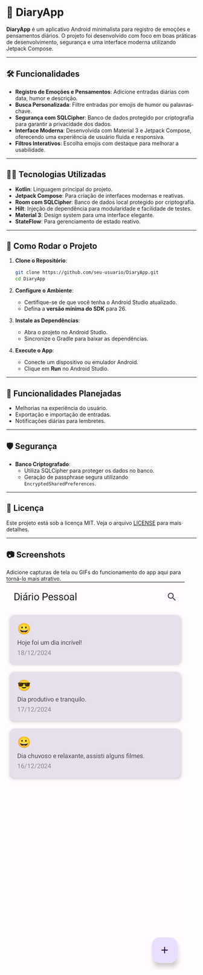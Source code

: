 
# 📓 DiaryApp

**DiaryApp** é um aplicativo Android minimalista para registro de emoções e pensamentos diários. O projeto foi desenvolvido com foco em boas práticas de desenvolvimento, segurança e uma interface moderna utilizando Jetpack Compose.

---

## 🛠️ Funcionalidades
- **Registro de Emoções e Pensamentos**: Adicione entradas diárias com data, humor e descrição.
- **Busca Personalizada**: Filtre entradas por emojis de humor ou palavras-chave.
- **Segurança com SQLCipher**: Banco de dados protegido por criptografia para garantir a privacidade dos dados.
- **Interface Moderna**: Desenvolvida com Material 3 e Jetpack Compose, oferecendo uma experiência de usuário fluida e responsiva.
- **Filtros Interativos**: Escolha emojis com destaque para melhorar a usabilidade.

---

## 🧑‍💻 Tecnologias Utilizadas
- **Kotlin**: Linguagem principal do projeto.
- **Jetpack Compose**: Para criação de interfaces modernas e reativas.
- **Room com SQLCipher**: Banco de dados local protegido por criptografia.
- **Hilt**: Injeção de dependência para modularidade e facilidade de testes.
- **Material 3**: Design system para uma interface elegante.
- **StateFlow**: Para gerenciamento de estado reativo.

---

## 📲 Como Rodar o Projeto
1. **Clone o Repositório**:
   ```bash
   git clone https://github.com/seu-usuario/DiaryApp.git
   cd DiaryApp
   ```

2. **Configure o Ambiente**:
    - Certifique-se de que você tenha o Android Studio atualizado.
    - Defina a **versão mínima do SDK** para 26.

3. **Instale as Dependências**:
    - Abra o projeto no Android Studio.
    - Sincronize o Gradle para baixar as dependências.

4. **Execute o App**:
    - Conecte um dispositivo ou emulador Android.
    - Clique em **Run** no Android Studio.

---

## 🚀 Funcionalidades Planejadas
- Melhorias na experiência do usuário.
- Exportação e importação de entradas.
- Notificações diárias para lembretes.

---

## 🛡️ Segurança
- **Banco Criptografado**:
    - Utiliza SQLCipher para proteger os dados no banco.
    - Geração de passphrase segura utilizando `EncryptedSharedPreferences`.

---

## 📄 Licença
Este projeto está sob a licença MIT. Veja o arquivo [LICENSE](LICENSE) para mais detalhes.

---

## 📷 Screenshots
Adicione capturas de tela ou GIFs do funcionamento do app aqui para torná-lo mais atrativo.
![screenshot-home.png](screenshot-home.png)
